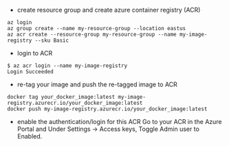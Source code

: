 + create resource group and create azure container registry (ACR)
```shell
az login 
az group create --name my-resource-group --location eastus
az acr create --resource-group my-resource-group --name my-image-registry --sku Basic
```
+ login to ACR

```shell
$ az acr login --name my-image-registry
Login Succeeded
```
+ re-tag your image and push the re-tagged image to ACR

```shell
docker tag your_docker_image:latest my-image-registry.azurecr.io/your_docker_image:latest
docker push my-image-registry.azurecr.io/your_docker_image:latest
```

+ enable the authentication/login for this ACR
Go to your ACR in the Azure Portal and Under Settings → Access keys, Toggle Admin user to Enabled.